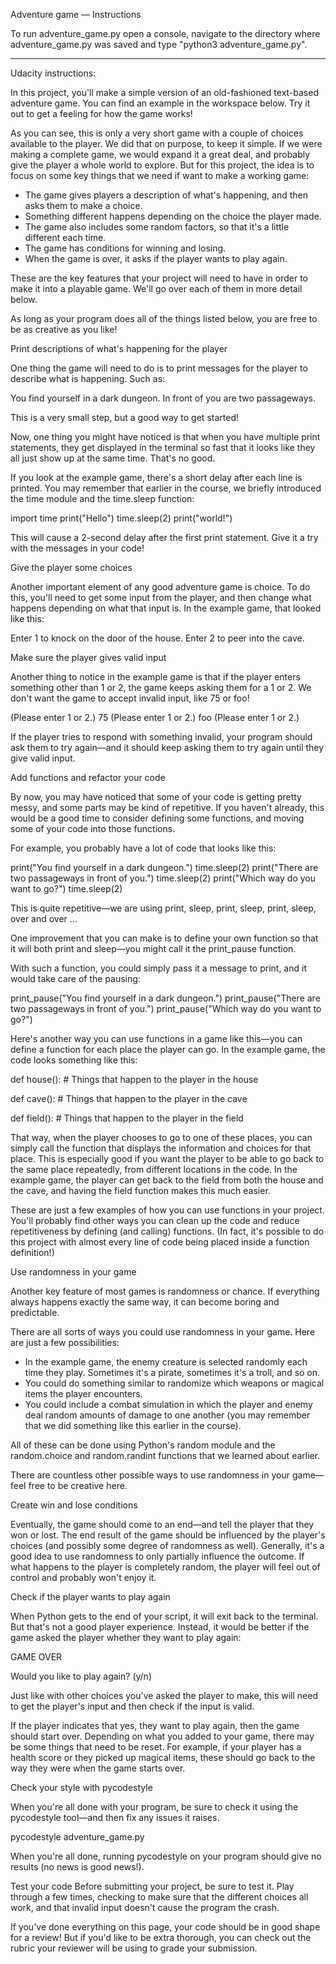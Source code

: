 Adventure game — Instructions

To run adventure_game.py open a console, navigate to the directory where adventure_game.py was saved and type "python3 adventure_game.py".

------

Udacity instructions:

In this project, you'll make a simple version of an old-fashioned text-based adventure game. You can find an example in the workspace below. Try it out to get a feeling for how the game works!

As you can see, this is only a very short game with a couple of choices available to the player. We did that on purpose, to keep it simple. If we were making a complete game, we would expand it a great deal, and probably give the player a whole world to explore. But for this project, the idea is to focus on some key things that we need if want to make a working game:

- The game gives players a description of what's happening, and then asks them to make a choice.
- Something different happens depending on the choice the player made.
- The game also includes some random factors, so that it's a little different each time.
- The game has conditions for winning and losing.
- When the game is over, it asks if the player wants to play again.

These are the key features that your project will need to have in order to make it into a playable game. We'll go over each of them in more detail below.

As long as your program does all of the things listed below, you are free to be as creative as you like!

Print descriptions of what's happening for the player

One thing the game will need to do is to print messages for the player to describe what is happening. Such as:

You find yourself in a dark dungeon. In front of you are two passageways.

This is a very small step, but a good way to get started!

Now, one thing you might have noticed is that when you have multiple print statements, they get displayed in the terminal so fast that it looks like they all just show up at the same time. That's no good.

If you look at the example game, there's a short delay after each line is printed. You may remember that earlier in the course, we briefly introduced the time module and the time.sleep function:

import time print("Hello") time.sleep(2) print("world!")

This will cause a 2-second delay after the first print statement. Give it a try with the messages in your code!

Give the player some choices

Another important element of any good adventure game is choice. To do this, you'll need to get some input from the player, and then change what happens depending on what that input is. In the example game, that looked like this:

Enter 1 to knock on the door of the house. Enter 2 to peer into the cave.

Make sure the player gives valid input

Another thing to notice in the example game is that if the player enters something other than 1 or 2, the game keeps asking them for a 1 or 2. We don't want the game to accept invalid input, like 75 or foo!

(Please enter 1 or 2.) 75 (Please enter 1 or 2.) foo (Please enter 1 or 2.)

If the player tries to respond with something invalid, your program should ask them to try again—and it should keep asking them to try again until they give valid input.

Add functions and refactor your code

By now, you may have noticed that some of your code is getting pretty messy, and some parts may be kind of repetitive. If you haven't already, this would be a good time to consider defining some functions, and moving some of your code into those functions.

For example, you probably have a lot of code that looks like this:

print("You find yourself in a dark dungeon.") time.sleep(2) print("There are two passageways in front of you.") time.sleep(2) print("Which way do you want to go?") time.sleep(2)

This is quite repetitive—we are using print, sleep, print, sleep, print, sleep, over and over ...

One improvement that you can make is to define your own function so that it will both print and sleep—you might call it the print_pause function.

With such a function, you could simply pass it a message to print, and it would take care of the pausing:

print_pause("You find yourself in a dark dungeon.") print_pause("There are two passageways in front of you.") print_pause("Which way do you want to go?")

Here's another way you can use functions in a game like this—you can define a function for each place the player can go. In the example game, the code looks something like this:

def house(): # Things that happen to the player in the house

def cave(): # Things that happen to the player in the cave

def field(): # Things that happen to the player in the field

That way, when the player chooses to go to one of these places, you can simply call the function that displays the information and choices for that place. This is especially good if you want the player to be able to go back to the same place repeatedly, from different locations in the code. In the example game, the player can get back to the field from both the house and the cave, and having the field function makes this much easier.

These are just a few examples of how you can use functions in your project. You'll probably find other ways you can clean up the code and reduce repetitiveness by defining (and calling) functions. (In fact, it's possible to do this project with almost every line of code being placed inside a function definition!)

Use randomness in your game

Another key feature of most games is randomness or chance. If everything always happens exactly the same way, it can become boring and predictable.

There are all sorts of ways you could use randomness in your game. Here are just a few possibilities:

- In the example game, the enemy creature is selected randomly each time they play. Sometimes it's a pirate, sometimes it's a troll, and so on.
- You could do something similar to randomize which weapons or magical items the player encounters.
- You could include a combat simulation in which the player and enemy deal random amounts of damage to one another (you may remember that we did something like this earlier in the course).

All of these can be done using Python's random module and the random.choice and random.randint functions that we learned about earlier.

There are countless other possible ways to use randomness in your game—feel free to be creative here.

Create win and lose conditions

Eventually, the game should come to an end—and tell the player that they won or lost. The end result of the game should be influenced by the player's choices (and possibly some degree of randomness as well). Generally, it's a good idea to use randomness to only partially influence the outcome. If what happens to the player is completely random, the player will feel out of control and probably won't enjoy it.

Check if the player wants to play again

When Python gets to the end of your script, it will exit back to the terminal. But that's not a good player experience. Instead, it would be better if the game asked the player whether they want to play again:

GAME OVER

Would you like to play again? (y/n)

Just like with other choices you've asked the player to make, this will need to get the player's input and then check if the input is valid.

If the player indicates that yes, they want to play again, then the game should start over. Depending on what you added to your game, there may be some things that need to be reset. For example, if your player has a health score or they picked up magical items, these should go back to the way they were when the game starts over.

Check your style with pycodestyle

When you're all done with your program, be sure to check it using the pycodestyle tool—and then fix any issues it raises.

pycodestyle adventure_game.py

When you're all done, running pycodestyle on your program should give no results (no news is good news!).

Test your code Before submitting your project, be sure to test it. Play through a few times, checking to make sure that the different choices all work, and that invalid input doesn't cause the program the crash.

If you've done everything on this page, your code should be in good shape for a review! But if you'd like to be extra thorough, you can check out the rubric your reviewer will be using to grade your submission.
